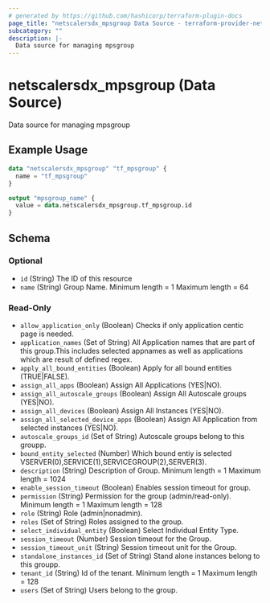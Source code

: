 ```yaml
---
# generated by https://github.com/hashicorp/terraform-plugin-docs
page_title: "netscalersdx_mpsgroup Data Source - terraform-provider-netscalersdx"
subcategory: ""
description: |-
  Data source for managing mpsgroup
---
```


# netscalersdx_mpsgroup (Data Source)

Data source for managing mpsgroup

## Example Usage

```terraform
data "netscalersdx_mpsgroup" "tf_mpsgroup" {
  name = "tf_mpsgroup"
}

output "mpsgroup_name" {
  value = data.netscalersdx_mpsgroup.tf_mpsgroup.id
}
```

<!-- schema generated by tfplugindocs -->
## Schema

### Optional

- `id` (String) The ID of this resource
- `name` (String) Group Name. Minimum length =  1 Maximum length =  64

### Read-Only

- `allow_application_only` (Boolean) Checks if only application centic page is needed.
- `application_names` (Set of String) All Application names that are part of this group.This includes selected appnames as well as applications which are result of defined regex.
- `apply_all_bound_entities` (Boolean) Apply for all bound entities (TRUE|FALSE).
- `assign_all_apps` (Boolean) Assign All Applications (YES|NO).
- `assign_all_autoscale_groups` (Boolean) Assign All Autoscale groups (YES|NO).
- `assign_all_devices` (Boolean) Assign All Instances (YES|NO).
- `assign_all_selected_device_apps` (Boolean) Assign All Application from selected instances (YES|NO).
- `autoscale_groups_id` (Set of String) Autoscale groups belong to this groupp.
- `bound_entity_selected` (Number) Which bound entiy is selected VSERVER(0),SERVICE(1),SERVICEGROUP(2),SERVER(3).
- `description` (String) Description of Group. Minimum length =  1 Maximum length =  1024
- `enable_session_timeout` (Boolean) Enables session timeout for group.
- `permission` (String) Permission for the group (admin/read-only). Minimum length =  1 Maximum length =  128
- `role` (String) Role (admin|nonadmin).
- `roles` (Set of String) Roles assigned to the group.
- `select_individual_entity` (Boolean) Select Individual Entity Type.
- `session_timeout` (Number) Session timeout for the Group.
- `session_timeout_unit` (String) Session timeout unit for the Group.
- `standalone_instances_id` (Set of String) Stand alone instances belong to this groupp.
- `tenant_id` (String) Id of the tenant. Minimum length =  1 Maximum length =  128
- `users` (Set of String) Users belong to the group.
